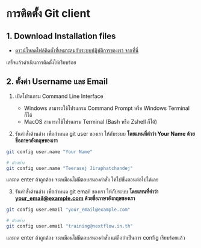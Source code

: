 
# การติดตั้ง Git client 

## 1. Download Installation files

- [ดาวน์โหลดไฟล์ติดตั้งที่เหมาะสมกับระบบปฏิบัติการของเรา จากที่นี่](https://git-scm.com/downloads)

เสร็จแล้วดำเนินการติดตั้งให้เรียบร้อย

## 2. ตั้งค่า Username และ Email 

1. เปิดโปรแกรม Command Line Interface
   - Windows สามารถใช้โปรแกรม Command Prompt หรือ Windows Terminal ก็ได้
   - MacOS สามารถใช้โปรแกรม Terminal (Bash หรือ Zshell ก็ได้)
  
2. รันคำสั่งด้านล่าง เพื่อกำหนด git user ของเรา ให้กับระบบ **โดยแทนที่คำว่า Your Name ด้วยชื่อภาษาอังกฤษของเรา**

```bash
git config user.name "Your Name"
```
```bash
# ตัวอย่าง
git config user.name "Teerasej Jiraphatchandej"
```

และกด enter ถ้าถูกต้อง จะเหมือนไม่มีตอบสนองคำสั่ง ให้ไปขั้นตอนต่อไปได้เลย

3. รันคำสั่งด้านล่าง เพื่อกำหนด git email ของเรา ให้กับระบบ **โดยแทนที่คำว่า your_email@example.com ด้วยชื่อภาษาอังกฤษของเรา**

```bash
git config user.email "your_email@example.com"
```
```bash
# ตัวอย่าง
git config user.email "training@nextflow.in.th"
```


และกด enter ถ้าถูกต้อง จะเหมือนไม่มีตอบสนองคำสั่ง แต่ถือว่าเป็นการ config เรียบร้อยแล้ว
